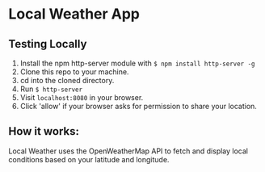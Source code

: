 # Local Weather App

## Testing Locally
1. Install the npm http-server module with `$ npm install http-server -g`
1. Clone this repo to your machine.
1. cd into the cloned directory.
1. Run `$ http-server`
1. Visit `localhost:8080` in your browser.
1. Click 'allow' if your browser asks for permission to share your location.


## How it works:
Local Weather uses the OpenWeatherMap API to fetch and display local conditions
based on your latitude and longitude.
